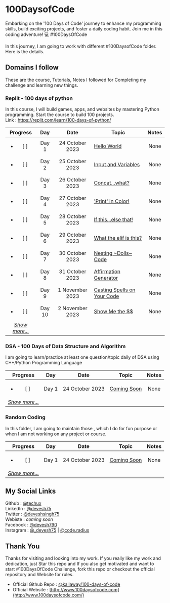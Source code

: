 # 100DaysofCode
Embarking on the '100 Days of Code' journey to enhance my programming skills, build exciting projects, and foster a daily coding habit. Join me in this coding adventure! 💻 #100DaysOfCode

In this journey, I am going to work with different #100DaysofCode folder. Here is the details.

## Domains I follow
These are the course, Tutorials, Notes I followed for Completing my challenge and learning new things.

### Replit - 100 days of python
In this course, I will build games, apps, and websites by mastering Python programming. Start the course to build 100 projects. <br>
Link : https://replit.com/learn/100-days-of-python/

|Progress|Day| Date|Topic| Notes |
|:-:|:-:|:-:|-|:-:|
|<ul><li>[ ] </li></ul> | Day 1 | 24 October 2023 | [Hello World]() | None|
| <ul><li>[ ] </li></ul> | Day 2 | 25 October 2023 | [Input and Variables]() | None|
| <ul><li>[ ] </li></ul> | Day 3 | 26 October 2023 | [Concat...what?]() | None|
| <ul><li>[ ] </li></ul> | Day 4 | 27 October 2023 | ['Print' in Color!]() | None|
| <ul><li>[ ] </li></ul> | Day 5 | 28 October 2023 | [If this...else that!]() | None|
| <ul><li>[ ] </li></ul> | Day 6 | 29 October 2023 | [What the elif is this?]() | None|
| <ul><li>[ ] </li></ul> | Day 7 | 30 October 2023 | [Nesting ~Dolls~ Code]() | None|
| <ul><li>[ ] </li></ul> | Day 8 | 31 October 2023 | [Affirmation Generator]() | None|
| <ul><li>[ ] </li></ul> | Day 9 | 1 November 2023 | [Casting Spells on Your Code]() | None|
| <ul><li>[ ] </li></ul> | Day 10 | 2 November 2023 | [Show Me the $$]() | None|
|*[Show more...]()*|

    
### DSA - 100 Days of Data Structure and Algorithm
I am going to learn/practice at least one question/topic daily of DSA using C++/Python Programming Language <br>

|Progress|Day| Date|Topic| Notes |
|:-:|:-:|:-:|-|:-:|
| <ul><li>[ ] </li></ul> | Day 1 | 24 October 2023 | [Coming Soon]() | None|
|*[Show more...]()*|


### Random Coding
In this folder, I am going to maintain those , which I do for fun purpose or when I am not working on any project or course. <br>

|Progress|Day| Date|Topic| Notes |
|:-:|:-:|:-:|-|:-:|
| <ul><li>[ ] </li></ul> | Day 1 | 24 October 2023 | [Coming Soon]() | None|
|*[Show more...]()*|


## My Social Links
Github : [@techux](https://github.com/TechUX) <br>
LinkedIn : [@devesh75](https://www.linkedin.com/in/devesh75/) <br>
Twitter : [@deveshsingh75](https://twitter.com/deveshsingh75) <br>
Webiste : _coming soon_ <br>
Facebook : [@devesh790](https://fb.me/devesh790) <br>
Instagram : [@_devesh75](https://instagram.com/_devesh75) | [@code.radius](https://instagram.com/code.radius)


## Thank You
Thanks for visiting and looking into my work. If you really like my work and dedication, just Star this repo and If you also get motivated and want to start #100DaysOfCode Challenge, fork this repo or checkout the official repository and Website for rules.

- Official Github Repo : [@kallaway/100-days-of-code](https://github.com/kallaway/100-days-of-code)
- Official Website : [http://www.100daysofcode.com](http://www.100daysofcode.com/)
